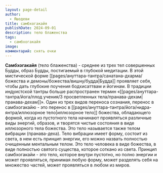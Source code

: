 ```yaml
---
layout: page-detail
author:
  - Яшодеви
title: самбхогакайя
publishDate: 2024-09-01
description: тело блаженства
tags:
  - самбхогакайя
image: 
комментарий: снять очки
---
```

**Самбхогакайя** (тело блаженства) - среднее из трех тел совершенных Будды, образ Будды, постигаемый в глубокой медитации. В этой мистической форме [[pages/ануттара-тантра/санатана-дхарма/божества и демоны/божества/вишну/будда|Будда]] проявляет себя, чтобы дать глубокие поучения бодхисаттвам и йогинам. В традиции индуистской тантры больше распространен термин «[[pages/ануттара-тантра/йога/плод учения/3 просветленных тела/пранава-дехам|пранава-дехам]]».
 Один из трех видов переноса сознания, перенос в самбхогакайю - это перенос в [[pages/ануттара-тантра/йога/нидра-янтра/иллюзорное тело|иллюзорное тело]] божества, обладающего формой, когда из пустотного тела начинают проявляться различные виды энергий, образов, и творятся чистые состояния в виде иллюзорного тела божества. Это тело называется также телом вибрации (пранава-деха). Тело вибрации имеет форму, состоит из света, в нем есть принцип энергии, его можно назвать полностью очищенным ментальным телом. Это тело человека в виде божества, в виде полностью святого существа, которое соткано из света. Принцип самбхогакайи - это тело, которое внутри пустотно, но полно энергии и может проявляться, принимая любую форму, может разделять себя на множество частей, может проявляться в любом из миров.

